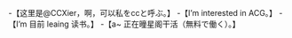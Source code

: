 -【这里是@CCXier，啊，可以私をccと呼ぶ。】
-【I’m interested in ACG。】
-【I’m 目前 leaing 读书。】
-【a~ 正在曈星阁干活（無料で働く）。】

<!---
CCXier/CCXier is a ✨ special ✨ repository because its `README.md` (this file) appears on your GitHub profile.
You can click the Preview link to take a look at your changes.
--->
